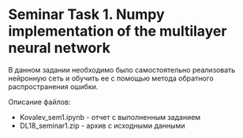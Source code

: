 # Seminar Task 1. Numpy implementation of the multilayer neural network

В данном задании необходимо было самостоятельно реализовать нейронную сеть и обучить ее с помощью метода обратного распространения ошибки.

Описание файлов:

- Kovalev_sem1.ipynb - отчет с выполненным заданием
- DL18_seminar1.zip - архив с исходными данными
